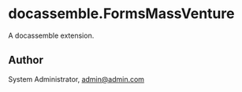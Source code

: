 # docassemble.FormsMassVenture

A docassemble extension.

## Author

System Administrator, admin@admin.com

